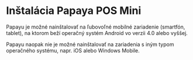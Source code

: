 # Inštalácia Papaya POS Mini

Papayu je možné nainštalovať na ľubovoľné mobilné zariadenie \(smartfón, tablet\), na ktorom beží operačný systém Android vo verzii 4.0 alebo vyššej.

Papayu naopak nie je možné nainštalovať na zariadenia s iným typom operačného systému, napr. iOS alebo Windows Mobile.

